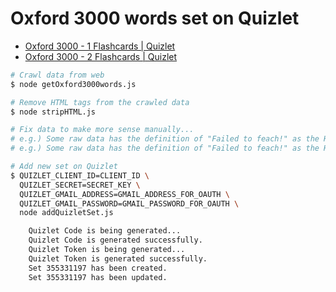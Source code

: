 # Oxford 3000 words set on Quizlet
- [Oxford 3000 - 1 Flashcards | Quizlet](https://quizlet.com/355331197/oxford-3000-1-flash-cards/)
- [Oxford 3000 - 2 Flashcards | Quizlet](https://quizlet.com/355331155/oxford-3000-2-flash-cards/)

```sh
# Crawl data from web
$ node getOxford3000words.js 

# Remove HTML tags from the crawled data
$ node stripHTML.js

# Fix data to make more sense manually...
# e.g.) Some raw data has the definition of "Failed to feach!" as the HTML structure is slightly different.
# e.g.) Some raw data has the definition of "Failed to feach!" as the HTML does not have its own definition.

# Add new set on Quizlet
$ QUIZLET_CLIENT_ID=CLIENT_ID \
  QUIZLET_SECRET=SECRET_KEY \
  QUIZLET_GMAIL_ADDRESS=GMAIL_ADDRESS_FOR_OAUTH \
  QUIZLET_GMAIL_PASSWORD=GMAIL_PASSWORD_FOR_OAUTH \
  node addQuizletSet.js

    Quizlet Code is being generated...
    Quizlet Code is generated successfully.
    Quizlet Token is being generated...
    Quizlet Token is generated successfully.
    Set 355331197 has been created.
    Set 355331197 has been updated.
```
